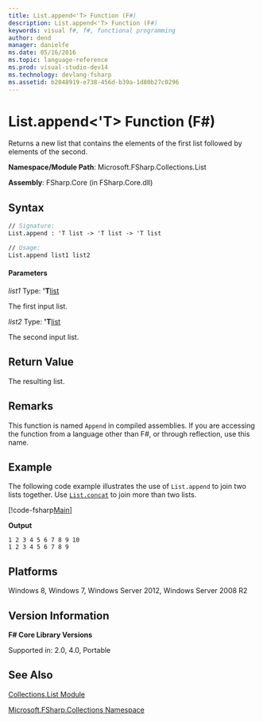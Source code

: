 ```yaml
---
title: List.append<'T> Function (F#)
description: List.append<'T> Function (F#)
keywords: visual f#, f#, functional programming
author: dend
manager: danielfe
ms.date: 05/16/2016
ms.topic: language-reference
ms.prod: visual-studio-dev14
ms.technology: devlang-fsharp
ms.assetid: b2048919-e738-456d-b39a-1d80b27c0296 
---
```


# List.append<'T> Function (F#)

Returns a new list that contains the elements of the first list followed by elements of the second.

**Namespace/Module Path**: Microsoft.FSharp.Collections.List

**Assembly**: FSharp.Core (in FSharp.Core.dll)


## Syntax

```fsharp
// Signature:
List.append : 'T list -> 'T list -> 'T list

// Usage:
List.append list1 list2
```

#### Parameters
*list1*
Type: **'T**[list](https://msdn.microsoft.com/library/c627b668-477b-4409-91ed-06d7f1b3e4a7)


The first input list.


*list2*
Type: **'T**[list](https://msdn.microsoft.com/library/c627b668-477b-4409-91ed-06d7f1b3e4a7)


The second input list.

## Return Value

The resulting list.

## Remarks
This function is named `Append` in compiled assemblies. If you are accessing the function from a language other than F#, or through reflection, use this name.

## Example

The following code example illustrates the use of `List.append` to join two lists together. Use [`List.concat`](https://msdn.microsoft.com/library/c5afd433-8764-4ea8-a6a8-937fb4d77c4c) to join more than two lists.

[!code-fsharp[Main](~/samples/snippets/fsharp/lists/snippet26.fs)]

**Output**

```
1 2 3 4 5 6 7 8 9 10
1 2 3 4 5 6 7 8 9
```

## Platforms
Windows 8, Windows 7, Windows Server 2012, Windows Server 2008 R2


## Version Information
**F# Core Library Versions**

Supported in: 2.0, 4.0, Portable

## See Also
[Collections.List Module](Collections.List-Module-%5BFSharp%5D.md)

[Microsoft.FSharp.Collections Namespace](Microsoft.FSharp.Collections-Namespace.md)